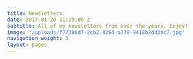 ```yaml
---
title: Newsletters
date: 2017-01-20 11:29:00 Z
subtitle: All of my newsletters from over the years. Enjoy!
image: "/uploads/f77386d7-2eb2-4364-a779-9418b2dd3bc7.jpg"
navigation_weight: 3
layout: pages
---
```


